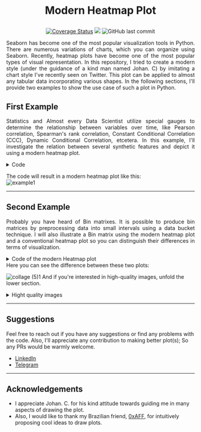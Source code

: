 # <p align="Center">Modern Heatmap Plot</p>
<div  align="center">

[![Coverage Status](https://coveralls.io/repos/github/shayandavoodii/ModernHeatmapPlot/badge.svg?branch=main)](https://coveralls.io/github/shayandavoodii/ModernHeatmapPlot?branch=main)
<a href="https://t.me/shayandavoodii"><img src="https://badgen.net/badge/icon/Telegram?icon=telegram&label"/></a>
<img alt="GitHub last commit" src="https://img.shields.io/github/last-commit/shayandavoodii/ModernHeatmapPlot">
</div>

<p align="justify">
Seaborn has become one of the most popular visualization tools in Python. There are numerous variations of charts, which you can organize using Seaborn. Recently, heatmap plots have become one of the most popular types of visual representation. In this repository, I tried to create a modern style (under the guidance of a kind man named Johan. C) by imitating a chart style I've recently seen on Twitter. This plot can be applied to almost any tabular data incorporating various shapes. In the following sections, I'll provide two examples to show the use case of such a plot in Python.
</p>

## First Example
<p align="justify">
Statistics and Almost every Data Scientist utilize special gauges to determine the relationship between variables over time, like Pearson correlation, Spearman's rank correlation, Constant Conditional Correlation (CCC), Dynamic Conditional Correlation, etcetera. In this example, I'll investigate the relation between several synthetic features and depict it using a modern heatmap plot.
</p>

<details>
  <summary>Code</summary>
  
  ```python
  import pandas as pd
  import numpy as np

  np.random.seed(8)

  # Generating synthetic data
  synthetic = np.array([np.random.normal(i, j, 100) for (i,j) in [(0,1), (0,1.5), (-1, 2), (5,7), (2, 9), (8, 8), (15, 15), (6, 30)]])

  # Making some of them a little bit correlated
  synthetic[7] = synthetic[3] + (10 * np.random.randn(100) + 20)
  synthetic[4] = synthetic[3] + (10 * np.random.randn(100) + 10)

  # Sunthetic variable names
  varNames = [f"var{_}" for _ in range(1, synthetic.shape[0]+1)]

  # Creating a pandas DataFrame
  df = pd.DataFrame(synthetic.T, columns=varNames)

  # Storing the correlations
  correlations = df.corr()
  
  options = {"x_label":"Variables", "y_label":"Variables", "legend_label":"Correlation"}
  
  # Drawing the plot using the 'ModernHeatmapPlot' function.
  ModernHeatmapPlot(correlations, **options)
  ```
</details>

The code will result in a modern heatmap plot like this:  
![example1](https://user-images.githubusercontent.com/52105833/184830041-19c1f840-d397-4059-aa33-cb9ce617b939.jpeg)

---

## Second Example
<p align="justify">
Probably you have heard of Bin matrixes. It is possible to produce bin matrices by preprocessing data into small intervals using a data bucket technique. I will also illustrate a Bin matrix using the modern heatmap plot and a conventional heatmap plot so you can distinguish their differences in terms of visualization.
</p>

<details>
  <summary>Code of the modern Heatmap plot</summary>
  
  ```python
  import pandas as pd
  
  df = pd.read_pickle("bindata.pkl")
  
  palette = sns.diverging_palette(145, 300, s=70, as_cmap=True)
  options = {"x_label":"Features", "y_label":"Tickers", "palette":palette, "legend_label":"Bin"}
  
  ModernHeatmapPlot(data=df, **options)
  ```
</details>
Here you can see the difference between these two plots:  

![collage (5)1](https://user-images.githubusercontent.com/52105833/184839462-76e02893-50ef-4ef8-90cc-fdc5bb70491c.jpg)
And if you're interested in high-quality images, unfold the lower section.

<details>
  <summary>Hight quality images</summary>

  ![example2-2](https://user-images.githubusercontent.com/52105833/184839952-7f30afec-22f4-4deb-b927-bd585ecf51af.jpeg)
  ![example2-15](https://user-images.githubusercontent.com/52105833/184839974-61cb2fdb-0250-4386-ac81-230189245063.jpeg)

</details>

---

## Suggestions
Feel free to reach out if you have any suggestions or find any problems with the code. Also, I'll appreciate any contribution to making better plot(s); So any PRs would be warmly welcome.
- [LinkedIn](www.linkedin.com/in/shayandavoodi)
- [Telegram](https://t.me/shayandavoodii)
---

## Acknowledgements
- I appreciate Johan. C. for his kind attitude towards guiding me in many aspects of drawing the plot.
- Also, I would like to thank my Brazilian friend, [0xAFF](https://github.com/0xAFF), for intuitively proposing cool ideas to draw plots.
